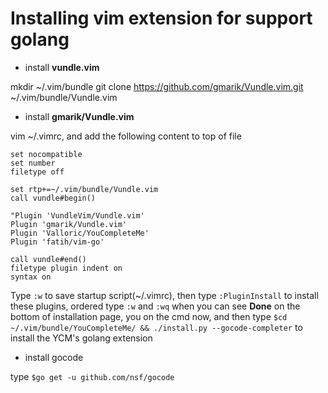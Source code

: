 # Installing vim extension for support golang

- install **vundle.vim**

mkdir ~/.vim/bundle
git clone https://github.com/gmarik/Vundle.vim.git ~/.vim/bundle/Vundle.vim

- install **gmarik/Vundle.vim**

vim ~/.vimrc, and add the following content to top of file
```
set nocompatible
set number
filetype off

set rtp+=~/.vim/bundle/Vundle.vim
call vundle#begin()

"Plugin 'VundleVim/Vundle.vim'
Plugin 'gmarik/Vundle.vim'
Plugin 'Valloric/YouCompleteMe'
Plugin 'fatih/vim-go'

call vundle#end()
filetype plugin indent on
syntax on
```
Type `:w` to save startup script(~/.vimrc), then type `:PluginInstall` to install these plugins, ordered type `:w` and `:wq` when you can see **Done** on the bottom of installation page, you on the cmd now, and then type `$cd ~/.vim/bundle/YouCompleteMe/ && ./install.py --gocode-completer` to install the YCM's golang extension

- install gocode

type `$go get -u github.com/nsf/gocode`

